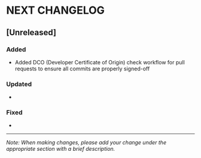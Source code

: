 # NEXT CHANGELOG

## [Unreleased]

### Added
- Added DCO (Developer Certificate of Origin) check workflow for pull requests to ensure all commits are properly signed-off

### Updated
- 

### Fixed
-

---
*Note: When making changes, please add your change under the appropriate section with a brief description.* 